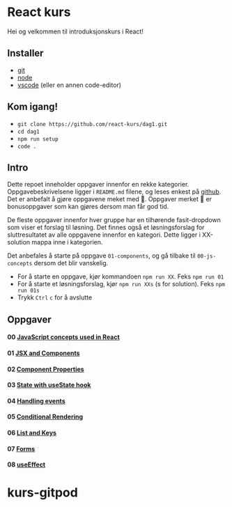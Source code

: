 # React kurs

Hei og velkommen til introduksjonskurs i React!

## Installer
* [git](https://git-scm.com/downloads)
* [node](https://nodejs.org/en/download/)
* [vscode](https://code.visualstudio.com/download) (eller en annen code-editor)

## Kom igang!
* `git clone https://github.com/react-kurs/dag1.git`
* `cd dag1`
* `npm run setup`
* `code .`

## Intro
Dette repoet inneholder oppgaver innenfor en rekke kategorier.
Oppgavebeskrivelsene ligger i `README.md` filene, og leses enkest på [github](https://github.com/react-kurs/dag1). Det er anbefalt å gjøre oppgavene meket med 📌. Oppgaver merket 💎 er bonusoppgaver som kan gjøres dersom man får god tid.

De fleste oppgaver innenfor hver gruppe har en tilhørende fasit-dropdown som viser et forslag til løsning. Det finnes også et løsningsforslag for sluttresultatet av alle oppgavene innenfor en kategori. Dette ligger i XX-solution mappa inne i kategorien.

Det anbefales å starte på oppgave `01-components`, og gå tilbake til `00-js-concepts` dersom det blir vanskelig.

* For å starte en oppgave, kjør kommandoen `npm run XX`. Feks `npm run 01`
* For å starte et løsningsforslag, kjør `npm run XXs` (s for solution). Feks `npm run 01s`
* Trykk `Ctrl` `c` for å avslutte

## Oppgaver
#### 00 [JavaScript concepts used in React](00-js-concepts/README.md)
#### 01 [JSX and Components](01-components/README.md)
#### 02 [Component Properties](02-props/README.md)
#### 03 [State with useState hook](03-state/README.md)
#### 04 [Handling events](04-handlingevents/README.md)
#### 05 [Conditional Rendering](05-conditionalrendering/README.md)
#### 06 [List and Keys](06-list-keys/README.md)
#### 07 [Forms](07-forms/README.md)
#### 08 [useEffect](08-useEffect/README.md)
# kurs-gitpod
